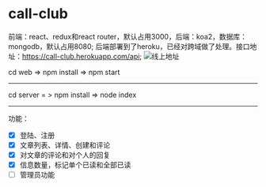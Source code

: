 # call-club
前端：react、redux和react router，默认占用3000，后端：koa2，数据库：mongodb，默认占用8080;
后端部署到了heroku，已经对跨域做了处理。接口地址：https://call-club.herokuapp.com/api;
![线上地址](https://shiyangzhaoa.github.io/call-club-web/#/)

cd web => npm install => npm start
****
cd server = > npm install => node index
****
功能：
- [x] 登陆、注册
- [x] 文章列表、详情、创建和评论
- [x] 对文章的评论和对个人的回复
- [x] 信息数量，标记单个已读和全部已读
- [ ] 管理员功能
